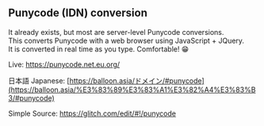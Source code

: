 ## Punycode (IDN) conversion

It already exists, but most are server-level Punycode conversions.\
This converts Punycode with a web browser using JavaScript + JQuery.\
It is converted in real time as you type. Comfortable! 😁

Live: <https://punycode.net.eu.org/>

日本語 Japanese: [https://balloon.asia/ドメイン/#punycode](https://balloon.asia/%E3%83%89%E3%83%A1%E3%82%A4%E3%83%B3/#punycode)

Simple Source: <https://glitch.com/edit/#!/punycode>
